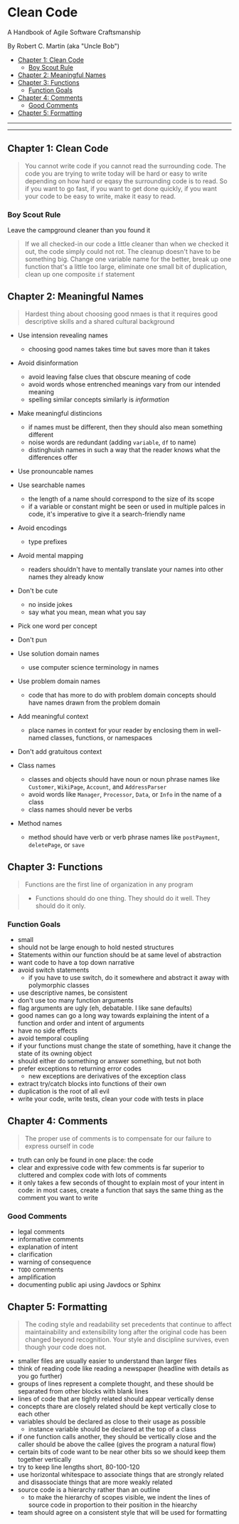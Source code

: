 # Clean Code
A Handbook of Agile Software Craftsmanship

By Robert C. Martin (aka "Uncle Bob")

<!-- TOC -->

- [Chapter 1: Clean Code](#chapter-1-clean-code)
  - [Boy Scout Rule](#boy-scout-rule)
- [Chapter 2: Meaningful Names](#chapter-2-meaningful-names)
- [Chapter 3: Functions](#chapter-3-functions)
  - [Function Goals](#function-goals)
- [Chapter 4: Comments](#chapter-4-comments)
  - [Good Comments](#good-comments)
- [Chapter 5: Formatting](#chapter-5-formatting)

<!-- /TOC -->

---
---

## Chapter 1: Clean Code

> You cannot write code if you cannot read the surrounding code. The code you are trying to write today will be hard or easy to write depending on how hard or eqasy the surrounding code is to read. So if you want to go fast, if you want to get done quickly, if you want your code to be easy to write, make it easy to read.

### Boy Scout Rule

Leave the campground cleaner than you found it

> If we all checked-in our code a little cleaner than when we checked it out, the code simply could not rot. The cleanup doesn't have to be something big. Change one variable name for the better, break up one function that's a little too large, eliminate one small bit of duplication, clean up one composite `if` statement

## Chapter 2: Meaningful Names

> Hardest thing about choosing good nmaes is that it requires good descriptive skills and a shared cultural background

* Use intension revealing names
    * choosing good names takes time but saves more than it takes
* Avoid disinformation
    * avoid leaving false clues that obscure meaning of code
    * avoid words whose entrenched meanings vary from our intended meaning
    * spelling similar concepts similarly is *information*
* Make meaningful distincions
    * if names must be different, then they should also mean something different
    * noise words are redundant (adding `variable`, `df` to name)
    * distinghuish names in such a way that the reader knows what the differences offer
* Use pronouncable names
* Use searchable names
    * the length of a name should correspond to the size of its scope
    * if a variable or constant might be seen or used in multiple palces in code, it's imperative to give it a search-friendly name
* Avoid encodings
    * type prefixes
* Avoid mental mapping
    * readers shouldn't have to mentally translate your names into other names they already know
* Don't be cute
    * no inside jokes
    * say what you mean, mean what you say
* Pick one word per concept
* Don't pun
* Use solution domain names
    * use computer science terminology in names
* Use problem domain names
    * code that has more to do with problem domain concepts should have names drawn from the problem domain
* Add meaningful context
    * place names in context for your reader by enclosing them in well-named classes, functions, or namespaces
* Don't add gratuitous context

* Class names
    * classes and objects should have noun or noun phrase names like `Customer`, `WikiPage`, `Account`, and `AddressParser`
    * avoid words like `Manager`, `Processor`, `Data`, or `Info` in the name of a class
    * class names should never be verbs
* Method names
    * method should have verb or verb phrase names like `postPayment`, `deletePage`, or `save`

## Chapter 3: Functions

> Functions are the first line of organization in any program

> * Functions should do one thing. They should do it well. They should do it only.

### Function Goals

* small
* should not be large enough to hold nested structures
* Statements within our function should be at same level of abstraction
* want code to have a top down narrative
* avoid switch statements
    * if you have to use switch, do it somewhere and abstract it away with polymorphic classes
* use descriptive names, be consistent
* don't use too many function arguments
* flag arguments are ugly (eh, debatable. I like sane defaults)
* good names can go a long way towards explaining the intent of a function and order and intent of arguments
* have no side effects
* avoid temporal coupling
* if your functions must change the state of something, have it change the state of its owning object
* should either do something or answer something, but not both
* prefer exceptions to returning error codes
    * new exceptions are derivatives of the exception class
* extract try/catch blocks into functions of their own
* duplication is the root of all evil
* write your code, write tests, clean your code with tests in place

## Chapter 4: Comments

> The proper use of comments is to compensate for our failure to express ourself in code

* truth can only be found in one place: the code
* clear and expressive code with few comments is far superior to cluttered and complex code with lots of comments
* it only takes a few seconds of thought to explain most of your intent in code: in most cases, create a function that says the same thing as the comment you want to write

### Good Comments

* legal comments
* informative comments
* explanation of intent
* clarification
* warning of consequence
* `TODO` comments
* amplification
* documenting public api using Javdocs or Sphinx

## Chapter 5: Formatting

> The coding style and readability set precedents that continue to affect maintainability and extensibility long after the original code has been changed beyond recognition. Your style and discipline survives, even though your code does not.

* smaller files are usually easier to understand than larger files
* think of reading code like reading a newspaper (headline with details as you go further)
* groups of lines represent a complete thought, and these should be separated from other blocks with blank lines
* lines of code that are tightly related should appear vertically dense
* concepts thare are closely related should be kept vertically close to each other
* variables should be declared as close to their usage as possible
  * instance variable should be declared at the top of a class
* if one function calls another, they should be vertically close and the caller should be above the callee (gives the program a natural flow)
* certain bits of code want to be near other bits so we should keep them together vertically
* try to keep line lengths short, 80-100-120
* use horizontal whitespace to associate things that are strongly related and disassociate things that are more weakly related
* source code is a hierarchy rather than an outline
  * to make the hierarchy of scopes visible, we indent the lines of source code in proportion to their position in the hiearchy
* team should agree on a consistent style that will be used for formatting
